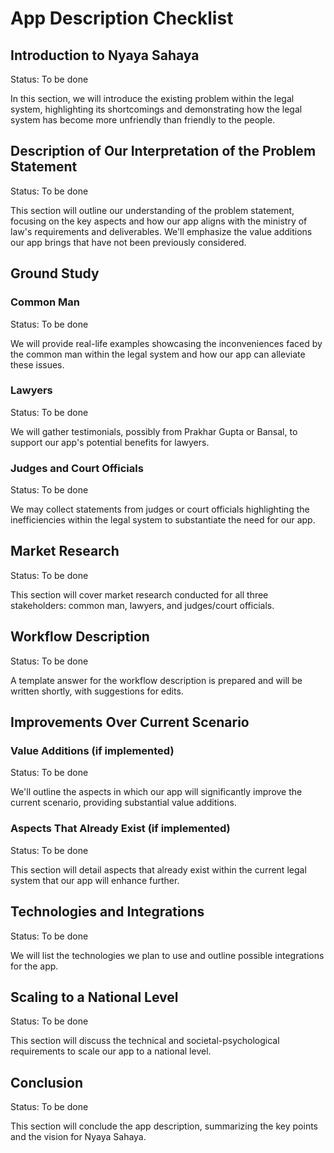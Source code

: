 # App Description Checklist

## Introduction to Nyaya Sahaya
Status: To be done

In this section, we will introduce the existing problem within the legal system, highlighting its shortcomings and demonstrating how the legal system has become more unfriendly than friendly to the people.

## Description of Our Interpretation of the Problem Statement
Status: To be done

This section will outline our understanding of the problem statement, focusing on the key aspects and how our app aligns with the ministry of law's requirements and deliverables. We'll emphasize the value additions our app brings that have not been previously considered.

## Ground Study

### Common Man
Status: To be done

We will provide real-life examples showcasing the inconveniences faced by the common man within the legal system and how our app can alleviate these issues.

### Lawyers
Status: To be done

We will gather testimonials, possibly from Prakhar Gupta or Bansal, to support our app's potential benefits for lawyers.

### Judges and Court Officials
Status: To be done

We may collect statements from judges or court officials highlighting the inefficiencies within the legal system to substantiate the need for our app.

## Market Research
Status: To be done

This section will cover market research conducted for all three stakeholders: common man, lawyers, and judges/court officials.

## Workflow Description
Status: To be done

A template answer for the workflow description is prepared and will be written shortly, with suggestions for edits.

## Improvements Over Current Scenario

### Value Additions (if implemented)
Status: To be done

We'll outline the aspects in which our app will significantly improve the current scenario, providing substantial value additions.

### Aspects That Already Exist (if implemented)
Status: To be done

This section will detail aspects that already exist within the current legal system that our app will enhance further.

## Technologies and Integrations
Status: To be done

We will list the technologies we plan to use and outline possible integrations for the app.

## Scaling to a National Level
Status: To be done

This section will discuss the technical and societal-psychological requirements to scale our app to a national level.

## Conclusion
Status: To be done

This section will conclude the app description, summarizing the key points and the vision for Nyaya Sahaya.

